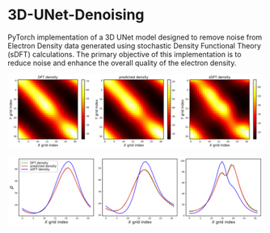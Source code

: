 # 3D-UNet-Denoising
PyTorch implementation of a 3D UNet model designed to remove noise from Electron Density data generated using stochastic Density Functional Theory (sDFT) calculations. The primary objective of this implementation is to reduce noise and enhance the overall quality of the electron density.

![Example of denoising for Diamond system](PostProc-code/c8_density.png)

![Example of denoising for Diamond system](PostProc-code/c8_density_1d.png)
